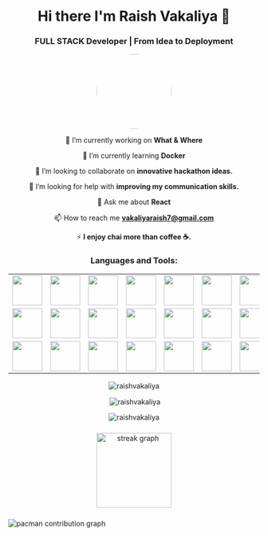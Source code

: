 <h1 align="center">Hi there I'm Raish Vakaliya 👋</h1>
<h3 align="center">FULL STACK Developer | From Idea to Deployment</h3>

<div align="center">
  <img src="https://pbs.twimg.com/profile_images/1911300982194962433/BoalmN03_200x200.jpg" 
     height="150" 
     style="border-radius: 50%;" />
</div>

<div align="center">

🔭 I’m currently working on **What & Where**

🌱 I’m currently learning **Docker**

👯 I’m looking to collaborate on **innovative hackathon ideas.**

🤝 I’m looking for help with **improving my communication skills.**

💬 Ask me about **React**

📫 How to reach me **vakaliyaraish7@gmail.com**

⚡ **I enjoy chai more than coffee ☕.**
</div>

<h3 align="center">Languages and Tools:</h3>
<div align="center">

| | | | | | | |
|---|---|---|---|---|---|---|
| <img src="https://skillicons.dev/icons?i=ts" height="60" /> | <img src="https://skillicons.dev/icons?i=tailwind" height="60" /> | <img src="https://skillicons.dev/icons?i=py" height="60" /> | <img src="https://skillicons.dev/icons?i=c" height="60" /> | <img src="https://skillicons.dev/icons?i=cpp" height="60" /> | <img src="https://skillicons.dev/icons?i=react" height="60" /> | <img src="https://skillicons.dev/icons?i=express" height="60" /> |
| <img src="https://skillicons.dev/icons?i=firebase" height="60" /> | <img src="https://skillicons.dev/icons?i=git" height="60" /> | <img src="https://skillicons.dev/icons?i=github" height="60" /> | <img src="https://skillicons.dev/icons?i=html" height="60" /> | <img src="https://skillicons.dev/icons?i=js" height="60" /> | <img src="https://skillicons.dev/icons?i=mongodb" height="60" /> | <img src="https://skillicons.dev/icons?i=netlify" height="60" /> |
| <img src="https://skillicons.dev/icons?i=nodejs" height="60" /> | <img src="https://skillicons.dev/icons?i=postman" height="60" /> | <img src="https://skillicons.dev/icons?i=vite" height="60" /> | <img src="https://skillicons.dev/icons?i=vercel" height="60" /> | <img src="https://skillicons.dev/icons?i=css" height="60" /> | <img src="https://skillicons.dev/icons?i=electron" height="60" /> |   <img src="https://skillicons.dev/icons?i=supabase" height="60" /> |   <img src="https://skillicons.dev/icons?i=clerk" height="60" /> |   <img src="https://skillicons.dev/icons?i=convex" height="60" /> | |

</div>


<p align="center"><img align="center" src="https://github-readme-stats.vercel.app/api/top-langs?username=raishvakaliya&show_icons=true&locale=en&layout=compact" alt="raishvakaliya" /></p>

<p align="center">&nbsp;<img align="center" src="https://github-readme-stats.vercel.app/api?username=raishvakaliya&show_icons=true&locale=en" alt="raishvakaliya" /></p>

<p align="center"><img align="center" src="https://github-readme-streak-stats.herokuapp.com/?user=raishvakaliya&" alt="raishvakaliya" /></p>

###

<div align="center">
  <img src="https://streak-stats.demolab.com?user=RaishVakaliya&locale=en&mode=daily&theme=dracula&hide_border=false&border_radius=5&order=3" height="150" alt="streak graph"  />
</div>

###

<picture>
  <source media="(prefers-color-scheme: dark)" srcset="https://raw.githubusercontent.com/RaishVakaliya/RaishVakaliya/output/pacman-contribution-graph-dark.svg">
  <source media="(prefers-color-scheme: light)" srcset="https://raw.githubusercontent.com/RaishVakaliya/RaishVakaliya/output/pacman-contribution-graph.svg">
  <img alt="pacman contribution graph" src="https://raw.githubusercontent.com/RaishVakaliya/RaishVakaliya/output/pacman-contribution-graph.svg">
</picture>

###
